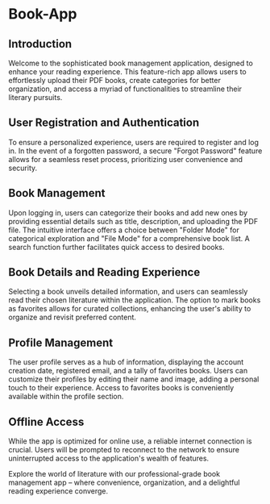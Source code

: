 # Book-App

## Introduction
Welcome to the sophisticated book management application, designed to enhance your reading experience. This feature-rich app allows users to effortlessly upload their PDF books, create categories for better organization, and access a myriad of functionalities to streamline their literary pursuits.

## User Registration and Authentication
To ensure a personalized experience, users are required to register and log in. In the event of a forgotten password, a secure "Forgot Password" feature allows for a seamless reset process, prioritizing user convenience and security.

## Book Management
Upon logging in, users can categorize their books and add new ones by providing essential details such as title, description, and uploading the PDF file. The intuitive interface offers a choice between "Folder Mode" for categorical exploration and "File Mode" for a comprehensive book list. A search function further facilitates quick access to desired books.

## Book Details and Reading Experience
Selecting a book unveils detailed information, and users can seamlessly read their chosen literature within the application. The option to mark books as favorites allows for curated collections, enhancing the user's ability to organize and revisit preferred content.

## Profile Management
The user profile serves as a hub of information, displaying the account creation date, registered email, and a tally of favorites books. Users can customize their profiles by editing their name and image, adding a personal touch to their experience. Access to favorites books is conveniently available within the profile section.

## Offline Access
While the app is optimized for online use, a reliable internet connection is crucial. Users will be prompted to reconnect to the network to ensure uninterrupted access to the application's wealth of features.

Explore the world of literature with our professional-grade book management app – where convenience, organization, and a delightful reading experience converge.
